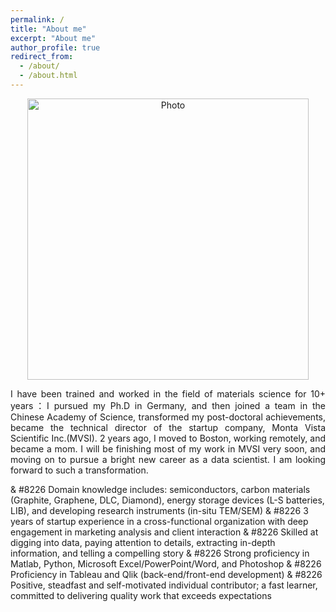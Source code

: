 ```yaml
---
permalink: /
title: "About me"
excerpt: "About me"
author_profile: true
redirect_from: 
  - /about/
  - /about.html
---
```


<p align="center">
  <img src="https://xi-n-yi.github.io/mysite/files/xi-n-yi_img.JPG?raw=true" alt="Photo" style="width: 450px;"/> 
</p>
<p style="text-align:justify">
I have been trained and worked in the field of materials science for 10+ years：I pursued my Ph.D in Germany, and then joined a team in the Chinese Academy of Science, transformed my post-doctoral achievements, became the technical director of the startup company, Monta Vista Scientific Inc.(MVSI). 2 years ago, I moved to Boston, working remotely, and became a mom. I will be finishing most of my work in MVSI very soon, and moving on to pursue a bright new career as a data scientist. I am looking forward to such a transformation.

& #8226 Domain knowledge includes: semiconductors, carbon materials (Graphite, Graphene, DLC, Diamond), energy storage devices (L-S batteries, LIB), and developing research instruments (in-situ TEM/SEM) 
& #8226 3 years of startup experience in a cross-functional organization with deep engagement in marketing analysis and client interaction 
& #8226 Skilled at digging into data, paying attention to details, extracting in-depth information, and telling a compelling story 
& #8226 Strong proficiency in Matlab, Python, Microsoft Excel/PowerPoint/Word, and Photoshop
& #8226 Proficiency in Tableau and Qlik (back-end/front-end development)
& #8226 Positive, steadfast and self-motivated individual contributor; a fast learner, committed to delivering quality work that exceeds expectations
</p>

